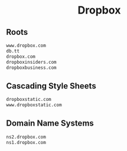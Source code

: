 


<h1 align="center">Dropbox</h1>  


## Roots


```html
www.dropbox.com
db.tt
dropbox.com
dropboxinsiders.com
dropboxbusiness.com
```  


## Cascading Style Sheets


```html
dropboxstatic.com
www.dropboxstatic.com
```  


## Domain Name Systems


```html
ns2.dropbox.com
ns1.dropbox.com
```  

